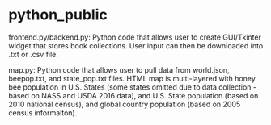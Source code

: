# python_public
frontend.py/backend.py: Python code that allows user to create GUI/Tkinter widget that stores book collections.  User input can then be downloaded into .txt or .csv file.  

map.py: Python code that allows user to pull data from world.json, beepop.txt, and state_pop.txt files. HTML map is multi-layered with honey bee population in U.S. States (some states omitted due to data collection - based on NASS and USDA 2016 data), and U.S. State population (based on 2010 national census), and global country population (based on 2005 census informaiton). 
